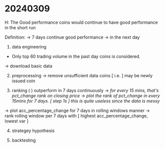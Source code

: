 # 20240309
H: 
The Good performance coins would continue to have good performance in the short run

Definition: 
-> 7 days continue good performance
-> in the next day

1) data engineering
- Only top 60 trading volume in the past day coins is considered. 

-> download basic data

2) preprocessing
-> remove unsufficient data coins [ i.e. ] may be newly issued coin


3) ranking (  )
outperform in 7 days continuously
-> *for every 15 mins, that's pct_change rank on closing price*
-> *plot the rank of pct_change in every 15mins for 7 days. [ step 1s ] this is quite useless since the data is messy*

-> plot acc_percentage_change for 7 days in rolling windows manner
-> rank rolling window per 7 days with [
    highest acc_percentage_change, 
    lowest var
    ]



4) strategey hypothesis

5) backtesting

